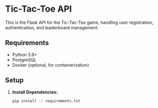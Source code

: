 # Tic-Tac-Toe API

This is the Flask API for the Tic-Tac-Toe game, handling user registration, authentication, and leaderboard management.

## Requirements

- Python 3.9+
- PostgreSQL
- Docker (optional, for containerization)

## Setup

1. **Install Dependencies:**

   ```bash
   pip install -r requirements.txt

